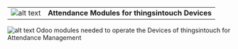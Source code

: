 | | | 
|-|-|
|![alt text](https://github.com/thingsintouch/things_attendance/blob/12.0/ras2/static/description/icon_mini.png)|__Attendance Modules for thingsintouch Devices__|


![alt text](https://github.com/thingsintouch/things_attendance/blob/12.0/ras2/static/description/RAS2_02_small_2019.jpg)
Odoo modules needed to operate the Devices of thingsintouch for Attendance Management
